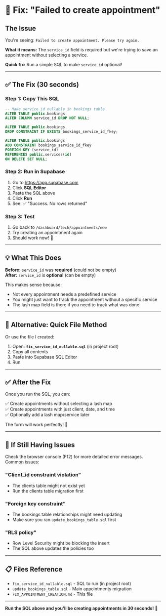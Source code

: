 # 🔧 Fix: "Failed to create appointment"

## The Issue
You're seeing: `Failed to create appointment. Please try again.`

**What it means:** The `service_id` field is required but we're trying to save an appointment without selecting a service.

**Quick fix:** Run a simple SQL to make `service_id` optional!

---

## ✅ The Fix (30 seconds)

### **Step 1: Copy This SQL**

```sql
-- Make service_id nullable in bookings table
ALTER TABLE public.bookings 
ALTER COLUMN service_id DROP NOT NULL;

ALTER TABLE public.bookings
DROP CONSTRAINT IF EXISTS bookings_service_id_fkey;

ALTER TABLE public.bookings
ADD CONSTRAINT bookings_service_id_fkey 
FOREIGN KEY (service_id) 
REFERENCES public.services(id) 
ON DELETE SET NULL;
```

### **Step 2: Run in Supabase**

1. Go to https://app.supabase.com
2. Click **SQL Editor**
3. Paste the SQL above
4. Click **Run**
5. See: ✅ "Success. No rows returned"

### **Step 3: Test**

1. Go back to `/dashboard/tech/appointments/new`
2. Try creating an appointment again
3. Should work now! 🎉

---

## 💡 What This Does

**Before:** `service_id` was **required** (could not be empty)  
**After:** `service_id` is **optional** (can be empty)

This makes sense because:
- Not every appointment needs a predefined service
- You might just want to track the appointment without a specific service
- The lash map field is there if you need to track what was done

---

## 🎯 Alternative: Quick File Method

Or use the file I created:

1. Open: **`fix_service_id_nullable.sql`** (in project root)
2. Copy all contents
3. Paste into Supabase SQL Editor
4. Run

---

## ✅ After the Fix

Once you run the SQL, you can:

✅ Create appointments without selecting a lash map  
✅ Create appointments with just client, date, and time  
✅ Optionally add a lash map/service later  

The form will work perfectly! 📅

---

## 🚨 If Still Having Issues

Check the browser console (F12) for more detailed error messages. Common issues:

### "Client_id constraint violation"
- The clients table might not exist yet
- Run the clients table migration first

### "Foreign key constraint"
- The bookings table relationships might need updating
- Make sure you ran `update_bookings_table.sql` first

### "RLS policy"
- Row Level Security might be blocking the insert
- The SQL above updates the policies too

---

## 📋 Files Reference

- `fix_service_id_nullable.sql` - SQL to run (in project root)
- `update_bookings_table.sql` - Main appointments migration
- `FIX_APPOINTMENT_CREATION.md` - This file

---

**Run the SQL above and you'll be creating appointments in 30 seconds!** 🚀

